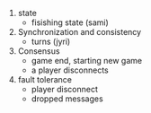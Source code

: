 1) state
	- fisishing state (sami)
3) Synchronization and consistency 
	- turns (jyri)
2) Consensus
	- game end, starting new game
	- a player disconnects
3) fault tolerance
    - player disconnect
    - dropped messages
